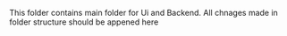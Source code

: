 This folder contains main folder for Ui and Backend.
All chnages made in folder structure should be appened here 